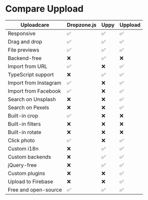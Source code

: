 # Compare Uppload

| Uploadcare | Dropzone.js | Uppy | Uppload |
| ---------- | ----------- | ---- | ------- |
| Responsive | ✅ | ✅ | ✅ | ✅ |
| Drag and drop | ✅ | ✅ | ✅ | ✅ |
| File previews | ✅ | ✅ | ✅ | ✅ |
| Backend-free | ❌ | ✅ | ❌ | ✅ |
| Import from URL | ✅ | ❌ | ✅ | ✅ |
| TypeScript support | ❌ | ✅ | ✅ | ✅ |
| Import from Instagram | ✅ | ❌ | ✅ | ✅ |
| Import from Facebook | ✅ | ❌ | ✅ | ✅ |
| Search on Unsplash | ❌ | ❌ | ✅ | ❌ |
| Search on Pexels | ❌ | ❌ | ✅ | ❌ |
| Built-in crop | ✅ | ❌ | ❌ | ✅ |
| Built-in filters | ❌ | ❌ | ❌ | ✅ |
| Built-in rotate | ❌ | ❌ | ❌ | ✅ |
| Click photo | ✅ | ❌ | ✅ | ✅ |
| Custom i18n | ❌ | ✅ | ✅ | ✅ |
| Custom backends | ❌ | ✅ | ✅ | ✅ |
| jQuery-free | ❌ | ✅ | ✅ | ✅ |
| Custom plugins | ❌ | ❌ | ✅ | ✅ |
| Upload to Firebase | ❌ | ❌ | ✅ | ✅ |
| Free and open-source | ✅ | ✅ | ✅ | ✅ |
